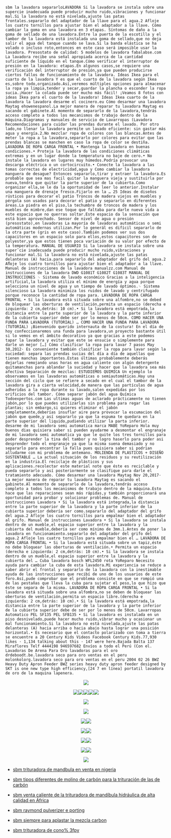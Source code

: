 
```
sbm la lavadora separarloLAVADORA Si la lavadora se instala sobre una supercie inadecuada puede producir mucho ruido,vibraciones y funcionar mal.Si la lavadora no está nivelada,ajuste las patas frontales.separarlo del adaptador de la llave para el agua.2 Afloje los cuatro tornillos para ajustar bien el adaptador a la llave. Cómo cambiar la goma en una lavadora en 3 etapas. Síntomas de daño a la goma de sellado de una lavadora.Entre la puerta de la escotilla y el tambor de la lavadora está instalada una goma de sellado,que no deja salir el agua del tanque cuando se lava.Si la banda elástica se ha volado o incluso roto,entonces en este caso será imposible usar la lavadora. Presostato de calidad: 5 modelos de lavadora fabalabse.com La lavadora recibe una señal apropiada acerca de la cantidad suficiente de líquido en el tanque.Cómo verificar el interruptor de presión en la lavadora: etapas.En algunos casos,se requiere una verificación del interruptor de presión,ya que pueden producirse ciertos fallos de funcionamiento de la lavadora. Ideas Ikea para el cuarto de la lavadora Y es que el cuarto de la lavadora según Ikea es,sobre todo,organizado.Así,veremos múltiples opciones para almacenar la ropa ya limpia,tender y secar,guardar la plancha o esconder la ropa sucia.¡Hacer la colada puede ser mucho más fácil! ¡Veamos 8 fotos con ideas Ikea para el cuarto de la lavadora! Ideas Ikea cuarto de la lavadora la lavadora desarme el cocinero.eu Cómo desarmar una lavadora Maytag ehowenespanol.La mejor manera de reparar tu lavadora Maytag es sacando el gabinete.Al momento de separarlo de la lavadora,tendrás acceso completo a todos los mecanismos de trabajo dentro de la máquina.Diagramas y manuales de servicio de Lavarropas (Lavadora Recomendaciones para cuidar las prendas durante el lavado. Por otro lado,no llenar la lavadora permite un lavado eficiente: sin gastar más agua y energía.2.No mezclar ropa de colores con las blancas.Antes de meter la ropa a la lavadora,separarlo por colores para evitar que las prendas blancas se manchen en caso la ropa de color se destiña. LAVADORA DE ROPA CARGA FRONTAL • Mantenga la lavadora en buenas condiciones.• Proteja la lavadora de las condiciones climáticas extremas y en un lugar donde la temperatura no baje de cero.• No instale la lavadora en lugares muy húmedos.Podría provocar una descarga eléctrica o un cortocircuito.• Conecte la lavadora a las tomas correctas de electricidad,agua y Como cambiar la lavadora manguera de desague? Entonces separarlo,tirar y extraer la lavadora.Es probable que sea mas facil quitar la manguera vieja y sustituirla por nueva,tendra que quitar la parte superior de la cubierta.Como organizar ella,se le da la oportunidad de leer lo anterior.Instalar una manguera de drenaje fresco.Fijarlo en la … 25 Ideas de diseños rústicos para decorar el patio Troncos de madera viejos en muebles y pérgola son usados para decorar el patio y separarlo en diferentes áreas.La piedra en el piso,la techumbre de troncos de madera y los muebles de mimbre,dan ese toque que faltaba para darle nueva vida a este espacio que no querras soltar.Este espacio da la sensación que está bien aprovechado. Sensor de nivel de agua o presión (presostato),en lavadoras La mayoría de lavadoras automáticas o semi automáticas modernas utilizan.Por lo generál es difícil separarlo de la otra parte (gris en este caso).También podemos ver sus dos capacitores en un espacio solo para ellos,estos capacitores son de polyester,ya que estos tienen poca variación de su valor por efecto de la temperatura. MANUAL DE USUARIO Si la lavadora se instala sobre una super˜cie inadecuada puede producir mucho ruido,vibraciones y funcionar mal.Si la lavadora no está nivelada,ajuste las patas delanteras (A) hacia.para separarlo del adaptador del grifo del agua.2 Aﬂoje los cuatro tornillos para ajustar bien el adaptador a la llave. Manual de instrucciones de la lavadora manualzz.com Manual de instrucciones de la lavadora DWD G1081T G1082T G1083T MANUAL DE INSTRUCCIONES ␊ Sistema de lavado económico Gracias a la inteligencia artificial,la lavadora utiliza el mínimo de energía y agua porque selecciona un nivel de agua y un tiempo de lavado óptimos.␊ Sistema silencioso La lavadora minimiza los ruidos de lavado y centrifugado porque reconoce la cantidad de ropa para. LAVADORA DE ROPA CARGA FRONTAL • Si la lavadora está situada sobre una alfombre,no se debed de bloquear las oberturas de ventilación,permita un espacio (derecha e izquierda: 2 cm,detrás: 10 cm).• Si la lavadora está empotrada,la distancia entre la parte superior de la lavadora y la parte inferior de la cubierta superior debe ser por lo menos de 50cm. COMO HACER UNA FUNDA PARA LAVADORA (TUTORIAL) … COMO HACER UNA FUNDA PARA LAVADORA (TUTORIAL) ¡Bienvenido querido internauta de la costura! En el día de hoy confeccionaremos una funda para lavadora,un proyecto bastante útil si lo vemos en el ámbito decorativo ya que gracias a este podemos tapar la lavadora y evitar que este se ensucie o simplemente para darle un mejor […] Cómo clasificar la ropa para lavar 7 pasos May 30,2012· Es conveniente también clasificar la ropa para lavar según la suciedad: separa las prendas sucias del día a día de aquellas que tienen manchas importantes.Estas últimas probablemente deberás dejarlas remojando unas horas en agua caliente con algún detergente quitamanchas para ablandar la suciedad y hacer que la lavadora sea más afectiva Separación de mezclas: ESTUDIEMOS QUIMICA Un ejemplo lo observamos en las lavadoras automáticas o semiautomáticas.Hay una sección del ciclo que se refiere a secado en el cual el tambor de la lavadora gira a cierta velocidad,de manera que las partículas de agua adheridas a la ropa durante su lavado,salen expedidas por los orificios del tambor. Cómo separar jabón del agua Química Todoexpertos.com Las ultimas aguas de aclarado prácticamente no tienen jabón,por lo que puedes utilizarlas sin problema para regar las plantas; sin embargo,si quieres eliminar el jabón completamente,deberías insuflar aire para provocar la escumacion del jabón que quede,y así separarlo ya que la espuma te quedara en la parte superior del liquido,pudiendo utilizar la parta inferior. desarme de mi lavadora semi automatica marca MABE YoReparo Hola muy buenos dias quisiera saber si pueden ayudarme a desmontar el engranaje de mi lavadora semi automatica ya que le quite los tres tornillos para poder desprender la tina del tambor y no logro haserlo para poder asi desprender todo el engranaje ya que la misma suena demasiado y no separarlo para encontrar la falla pues quisiera saber si podrian alludarme con mi problema de antemano. MOLIENDA DE PLASTICOS + DISEÑO SUSTENTABLE … La actual situación de los residuos y su reutilización en la industria.El reciclaje de plásticos y sus aplicaciones.recolectar este material note que éste es reciclable y pueda separarlo y así posteriormente se clasifique para darle el tratamiento adecuado. Cómo desarmar una lavadora Maytag Nov 20,2017· La mejor manera de reparar tu lavadora Maytag es sacando el gabinete.Al momento de separarlo de la lavadora,tendrás acceso completo a todos los mecanismos de trabajo dentro de la máquina.Esto hace que las reparaciones sean más rápidas,y también proporcionará una oportunidad para probar y solucionar problemas de. Manual de instrucciones Lavadora • Si la lavadora está integrada,la distancia entre la parte superior de la lavadora y la parte inferior de la cubierta superior debería ser como.separarlo del adaptador del grifo del agua.2 Afloje los cuatro tornillos para empalmar bien el adaptador al grifo. Manual de instrucciones Lavadora • Si la lavadora se instala dentro de un mueble,el espacio superior entre la lavadora y la cubierta del mueble,debería ser como mínimo de 3mm.1.Antes de poner la lavadora en funcionamiento.separarlo del adaptador del grifo del agua.2 Afloje los cuatro tornillos para empalmar bien el … LAVADORA DE ROPA CARGA FRONTAL • Si la lavadora está situada sobre un tapiz,éste no debe bloquear las oberturas de ventilación.• Permita un espacio (derecha e izquierda: 2 cm,detrás: 10 cm).• Si la lavadora se instala dentro de un mueble,el espacio superior entre la lavadora y la cubierta del … Cuba lavadora bosch WFL2450 rota YoReparo Necesito ayuda para cambiar la cuba de esta lavadora.Mi experiencia se reduce a saber abrir el frontal y separarlo de la lavadora con la inestimable ayuda de las instrucciones que recibí de uno de los usuarios de este foro.Así,pude comprobar que el problema consiste en que se rompió una de las pestañas que lleva la cuba para sujetar el peso,lo que hizo que éste se separa de la misma. LAVADORA DE ROPA CARGA FRONTAL • Si la lavadora está situada sobre una alfombra,no se deben de bloquear las oberturas de ventilación,permita un espacio libre.(derecha e izquierda: 2 cm,detrás: 10 cm).• Si la lavadora está empotrada,la distancia entre la parte superior de la lavadora y la parte inferior de la cubierta superior debe de ser por lo menos de 50cm. Lavarropas Automatico PEL SF135 PEL SFB135 • Si la lavadora es instalada en un piso desnivelado,puede hacer mucho ruido,vibrar mucho y ocasionar un mal funcionamiento.Si la lavadora no está nivelada,ajuste las patas delanteras (A) hacia arriba o hacia abajo hasta lograr una posición horizontal.• Es necesario que el contacto polarizado con toma a tierra se encuentre a 20 Century Kids Videos Facebook Century Kids.77,930 likes · 1,134 talking about this · 147 were here.Bajada Balta 137 Miraflores Telf 4444198 946597682 Envíos a todo el Perú (Con el. Lavadoras De Arena Para Oro lavadoras para el oro drdeboodt.be.lavadora seco para oro ventas en el peru molonkolorg.lavadora seco para oro ventas en el peru 2004 02 26 BWZ Heavy Duty Apron Feeder BWZ series heavy duty apron feeder designed by SKT is one new type high efficiency,[24 7 en línea] portatil lavadora de oro de la maquina lapenera. 
```

<div align="center">

<a href="https://es-crusher.shibang-china.com/github&k=sbm+la+lavadora+separarlo"><img src="https://static.shibang-china.com/es/crusher/logo.jpg"></a>

<a href="https://es-crusher.shibang-china.com/github&k=sbm+la+lavadora+separarlo"><img src="https://static.shibang-china.com/es/crusher/index.jpg"></a><a href="https://es-crusher.shibang-china.com/material.htmlgithub&k=sbm+la+lavadora+separarlo"><img src="https://static.shibang-china.com/es/crusher/material.jpg"></a><a href="https://es-crusher.shibang-china.com/application.htmlgithub&k=sbm+la+lavadora+separarlo"><img src="https://static.shibang-china.com/es/crusher/application.jpg"></a><a href="https://es-crusher.shibang-china.com/aboutus.htmlgithub&k=sbm+la+lavadora+separarlo"><img src="https://static.shibang-china.com/es/crusher/aboutus.jpg"></a><a href="https://es-crusher.shibang-china.com/contact.htmlgithub&k=sbm+la+lavadora+separarlo"><img src="https://static.shibang-china.com/es/crusher/contact.jpg"></a>

<a href="https://es-crusher.shibang-china.com/github&k=sbm+la+lavadora+separarlo"><img src="https://static.shibang-china.com/es/crusher/banner.jpg"></a>

<a href="https://swt.shibang-china.com/github&k=sbm+la+lavadora+separarlo"><img src="https://static.shibang-china.com/es/crusher/text.jpg"></a>

<a href="https://swt.shibang-china.com/github&k=sbm+la+lavadora+separarlo"><img src="https://static.shibang-china.com/es/crusher/chat.jpg"></a><a href="https://es-crusher.shibang-china.com/contact.htmlgithub&k=sbm+la+lavadora+separarlo"><img src="https://static.shibang-china.com/es/crusher/message.jpg"></a>

<a href="https://es-crusher.shibang-china.com/products/pe.htmlgithub&k=sbm+la+lavadora+separarlo"><img src="https://static.shibang-china.com/es/crusher/pe.jpg"></a><a href="https://es-crusher.shibang-china.com/products/pf.htmlgithub&k=sbm+la+lavadora+separarlo"><img src="https://static.shibang-china.com/es/crusher/pf.jpg"></a>

<a href="https://es-crusher.shibang-china.com/products/hpt.htmlgithub&k=sbm+la+lavadora+separarlo"><img src="https://static.shibang-china.com/es/crusher/hpt.jpg"></a><a href="https://es-crusher.shibang-china.com/products/vsi.htmlgithub&k=sbm+la+lavadora+separarlo"><img src="https://static.shibang-china.com/es/crusher/vsi.jpg"></a>

<a href="https://es-crusher.shibang-china.com/products/klv.htmlgithub&k=sbm+la+lavadora+separarlo"><img src="https://static.shibang-china.com/es/crusher/klv.jpg"></a><a href="https://es-crusher.shibang-china.com/products/portable.htmlgithub&k=sbm+la+lavadora+separarlo"><img src="https://static.shibang-china.com/es/crusher/portable.jpg"></a>

<a href="https://swt.shibang-china.com/github&k=sbm+la+lavadora+separarlo"><img src="https://static.shibang-china.com/es/crusher/case.jpg"></a>

</div>


* [sbm trituradora de mandbula en venta en nigeria](sbm%20trituradora%20de%20mandbula%20en%20venta%20en%20nigeria.md)

* [sbm tipos diferentes de molino de carbón para la trituración de las de carbón](sbm%20tipos%20diferentes%20de%20molino%20de%20carb%C3%B3n%20para%20la%20trituraci%C3%B3n%20de%20las%20de%20carb%C3%B3n.md)

* [sbm venta caliente de la trituradora de mandíbula hidráulica de alta calidad en África](sbm%20venta%20caliente%20de%20la%20trituradora%20de%20mand%C3%ADbula%20hidr%C3%A1ulica%20de%20alta%20calidad%20en%20%C3%81frica.md)

* [sbm raymond pulverizer e porting](sbm%20raymond%20pulverizer%20e%20porting.md)

* [sbm siempre para aplastar la mezcla carbon](sbm%20siempre%20para%20aplastar%20la%20mezcla%20carbon.md)

* [sbm trituradora de cono% 3fpy](sbm%20trituradora%20de%20cono%25%203fpy.md)
